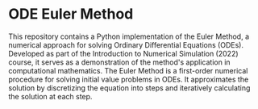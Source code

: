 # ODE Euler Method
This repository contains a Python implementation of the Euler Method, a numerical approach for solving Ordinary Differential Equations (ODEs). Developed as part of the Introduction to Numerical Simulation (2022) course, it serves as a demonstration of the method's application in computational mathematics.
The Euler Method is a first-order numerical procedure for solving initial value problems in ODEs. It approximates the solution by discretizing the equation into steps and iteratively calculating the solution at each step.
